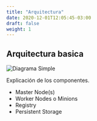 ```yaml
---
title: "Arquitectura"
date: 2020-12-01T12:05:45-03:00
draft: false
weight: 1
---
```


## Arquitectura basica

![Diagrama Simple](/images/ocp4-architecture.png)

Explicación de los componentes.

* Master Node(s)
* Worker Nodes o Minions
* Registry
* Persistent Storage